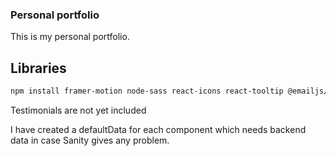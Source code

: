 ### Personal portfolio

This is my personal portfolio.

## Libraries

```bash
npm install framer-motion node-sass react-icons react-tooltip @emailjs/browser react-hot-toast react-vertical-timeline-component
```

Testimonials are not yet included

I have created a defaultData for each component which needs backend data in case Sanity gives any problem.
